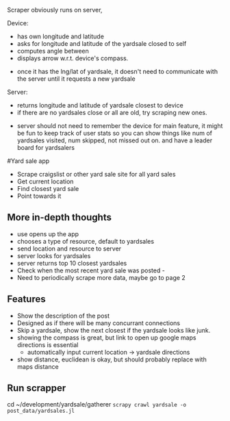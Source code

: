 
Scraper obviously runs on server,

Device:
* has own longitude and latitude
* asks for longitude and latitude of the yardsale closed to self
* computes angle between
* displays arrow w.r.t. device's compass.

- once it has the lng/lat of yardsale, it doesn't need to communicate
with the server until it requests a new yardsale


Server:
* returns longitude and latitude of yardsale closest to device
* if there are no yardsales close or all are old, try scraping new ones.

- server should not need to remember the device for main feature,
it might be fun to keep track of user stats so you can show things like
num of yardsales visited, num skipped, not missed out on. and have a leader 
board for yardsalers


#Yard sale app

- Scrape craigslist or other yard sale site for all yard sales
- Get current location
- Find closest yard sale 
- Point towards it

## More in-depth thoughts
- use opens up the app
- chooses a type of resource, default to yardsales
- send location and resource to server
- server looks for yardsales
- server returns top 10 closest yardsales
- Check when the most recent yard sale was posted - 
- Need to periodically scrape more data, maybe go to page 2

## Features
- Show the description of the post
- Designed as if there will be many concurrant connections
- Skip a yardsale, show the next closest if the yardsale looks like junk.
- showing the compass is great, but link to open up google maps directions is essential
  - automatically input current location -> yardsale directions
- show distance, euclidean is okay, but should probably replace with maps distance 

## Run scrapper

cd ~/development/yardsale/gatherer
`scrapy crawl yardsale -o post_data/yardsales.jl`

